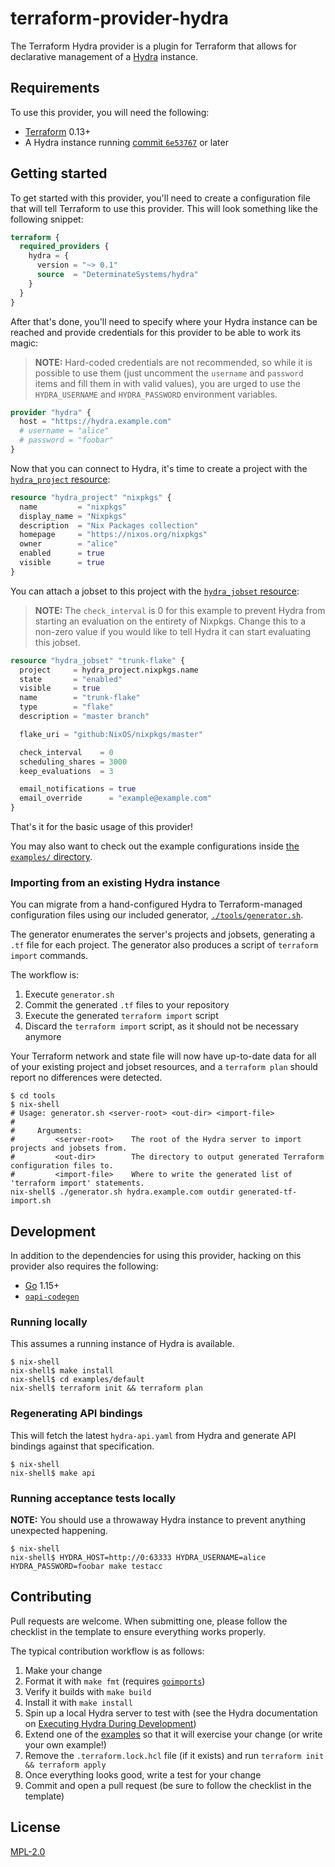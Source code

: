 # terraform-provider-hydra

The Terraform Hydra provider is a plugin for Terraform that allows for
declarative management of a [Hydra] instance.

## Requirements

To use this provider, you will need the following:

* [Terraform] 0.13+
* A Hydra instance running [commit
`6e53767`](https://github.com/NixOS/hydra/commit/6e537671dfa21f89041cbe16f0b461fe44327038)
or later

## Getting started

To get started with this provider, you'll need to create a configuration file
that will tell Terraform to use this provider. This will look something like the
following snippet:

```terraform
terraform {
  required_providers {
    hydra = {
      version = "~> 0.1"
      source  = "DeterminateSystems/hydra"
    }
  }
}
```

After that's done, you'll need to specify where your Hydra instance can be
reached and provide credentials for this provider to be able to work its magic:

> **NOTE:** Hard-coded credentials are not recommended, so while it is possible
to use them (just uncomment the `username` and `password` items and fill them in
with valid values), you are urged to use the `HYDRA_USERNAME` and
`HYDRA_PASSWORD` environment variables.

```terraform
provider "hydra" {
  host = "https://hydra.example.com"
  # username = "alice"
  # password = "foobar"
}
```

Now that you can connect to Hydra, it's time to create a project with the
[`hydra_project` resource](./docs/resources/project.md):

```terraform
resource "hydra_project" "nixpkgs" {
  name         = "nixpkgs"
  display_name = "Nixpkgs"
  description  = "Nix Packages collection"
  homepage     = "https://nixos.org/nixpkgs"
  owner        = "alice"
  enabled      = true
  visible      = true
}
```

You can attach a jobset to this project with the [`hydra_jobset`
resource](./docs/resources/jobset.md):

> **NOTE:** The `check_interval` is 0 for this example to prevent Hydra from
starting an evaluation on the entirety of Nixpkgs. Change this to a non-zero
value if you would like to tell Hydra it can start evaluating this jobset.

```terraform
resource "hydra_jobset" "trunk-flake" {
  project     = hydra_project.nixpkgs.name
  state       = "enabled"
  visible     = true
  name        = "trunk-flake"
  type        = "flake"
  description = "master branch"

  flake_uri = "github:NixOS/nixpkgs/master"

  check_interval    = 0
  scheduling_shares = 3000
  keep_evaluations  = 3

  email_notifications = true
  email_override      = "example@example.com"
}
```

That's it for the basic usage of this provider!

You may also want to check out the example configurations inside [the
`examples/` directory](./examples/).

### Importing from an existing Hydra instance

You can migrate from a hand-configured Hydra to Terraform-managed configuration
files using our included generator,
[`./tools/generator.sh`](./tools/generator.sh).

The generator enumerates the server's projects and jobsets, generating a `.tf`
file for each project. The generator also produces a script of `terraform
import` commands.

The workflow is:

1. Execute `generator.sh`
2. Commit the generated `.tf` files to your repository
3. Execute the generated `terraform import` script
4. Discard the `terraform import` script, as it should not be necessary anymore

Your Terraform network and state file will now have up-to-date data for all of
your existing project and jobset resources, and a `terraform plan` should report
no differences were detected.

```shell
$ cd tools
$ nix-shell
# Usage: generator.sh <server-root> <out-dir> <import-file>
#
#     Arguments:
#         <server-root>    The root of the Hydra server to import projects and jobsets from.
#         <out-dir>        The directory to output generated Terraform configuration files to.
#         <import-file>    Where to write the generated list of 'terraform import' statements.
nix-shell$ ./generator.sh hydra.example.com outdir generated-tf-import.sh
```

## Development

In addition to the dependencies for using this provider, hacking on this
provider also requires the following:

* [Go] 1.15+
* [`oapi-codegen`]

### Running locally

This assumes a running instance of Hydra is available.

```shell
$ nix-shell
nix-shell$ make install
nix-shell$ cd examples/default
nix-shell$ terraform init && terraform plan
```

### Regenerating API bindings

This will fetch the latest `hydra-api.yaml` from Hydra and generate API bindings
against that specification.

```shell
$ nix-shell
nix-shell$ make api
```

### Running acceptance tests locally

**NOTE:** You should use a throwaway Hydra instance to prevent anything
unexpected happening.

```shell
$ nix-shell
nix-shell$ HYDRA_HOST=http://0:63333 HYDRA_USERNAME=alice HYDRA_PASSWORD=foobar make testacc
```

## Contributing

Pull requests are welcome. When submitting one, please follow the checklist in
the template to ensure everything works properly.

The typical contribution workflow is as follows:

1. Make your change
1. Format it with `make fmt` (requires [`goimports`])
1. Verify it builds with `make build`
1. Install it with `make install`
1. Spin up a local Hydra server to test with (see the Hydra documentation on
[Executing Hydra During Development](https://github.com/NixOS/hydra/blob/6e537671dfa21f89041cbe16f0b461fe44327038/README.md#executing-hydra-during-development))
1. Extend one of the [examples](./examples/) so that it will exercise your
change (or write your own example!)
1. Remove the `.terraform.lock.hcl` file (if it exists) and run `terraform init
&& terraform apply`
1. Once everything looks good, write a test for your change
1. Commit and open a pull request (be sure to follow the checklist in the
template)

## License

[MPL-2.0](LICENSE)

[Hydra]: https://github.com/NixOS/hydra
[Terraform]: https://www.terraform.io/downloads.html
[Go]: https://golang.org/doc/install
[`oapi-codegen`]: https://github.com/deepmap/oapi-codegen
[`goimports`]: https://pkg.go.dev/golang.org/x/tools/cmd/goimports
